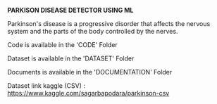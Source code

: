 **PARKISON DISEASE DETECTOR USING ML**

Parkinson's disease is a progressive disorder that affects the nervous system and the parts of the body controlled by the nerves.

Code is available in the 'CODE' Folder

Dataset is available in the 'DATASET' Folder

Documents is available in the 'DOCUMENTATION' Folder

Dataset link kaggle (CSV) : https://www.kaggle.com/sagarbapodara/parkinson-csv
